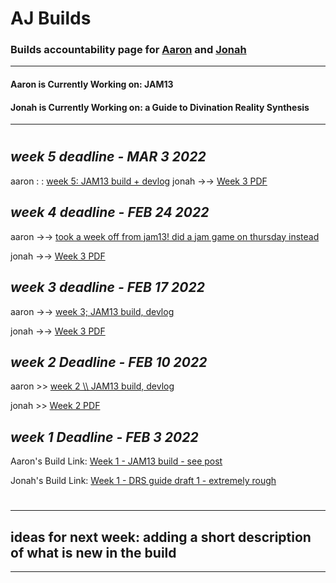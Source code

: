 # AJ Builds 
### Builds accountability page for [Aaron](https://aaronsee.media/) and [Jonah](https://works.rip/)
---
#### Aaron is Currently Working on: JAM13
#### Jonah is Currently Working on: a Guide to Divination Reality Synthesis 
---

#
#

## *week 5 deadline - MAR 3 2022*
aaron : : [week 5: JAM13 build + devlog](https://acgaudette.itch.io/jam13-alpha/devlog/354347/relationship-networks-prisoner-dilemmas)
jonah ->-> [Week 3 PDF](./draft5.pdf)

## *week 4 deadline - FEB 24 2022*
aaron ->-> [took a week off from jam13! did a jam game on thursday instead](https://acgaudette.itch.io/jam31)

jonah ->-> [Week 3 PDF](./draft4.pdf)


## *week 3 deadline - FEB 17 2022*
aaron ->-> [week 3; JAM13 build, devlog](https://acgaudette.itch.io/jam13-alpha/devlog/348973/knowledge-sharing-cooperation-and-the-five-senses)

jonah ->-> [Week 3 PDF](./draft3.pdf)


## *week 2 Deadline - FEB 10 2022*

aaron >> [week 2 \\\ JAM13 build, devlog](https://acgaudette.itch.io/jam13-alpha/devlog/345890/road-to-gdc-week-2)

jonah >> [Week 2 PDF](./draft2.pdf)


## *week 1 Deadline - FEB 3 2022*

Aaron's Build Link: [Week 1 - JAM13 build - see post](https://acgaudette.itch.io/jam13-alpha/devlog/342831/road-to-gdc-week-1)

Jonah's Build Link: [Week 1 - DRS guide draft 1 - extremely rough](./draft1.pdf)

# 
# 

---
ideas for next week: adding a short description of what is new in the build
---

---
